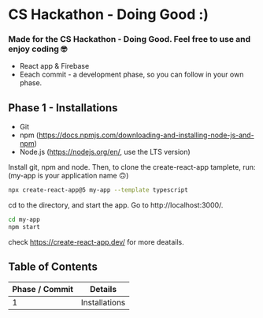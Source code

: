 # CS Hackathon - Doing Good :)
### Made for the CS Hackathon - Doing Good. Feel free to use and enjoy coding 🤓

- React app & Firebase
- Eeach commit - a development phase, so you can follow in your own phase.

## Phase 1 - Installations
- Git
- npm (https://docs.npmjs.com/downloading-and-installing-node-js-and-npm)
- Node.js (https://nodejs.org/en/, use the LTS version)

Install git, npm and node. Then, to clone the create-react-app tamplete, run:
(my-app is your application name 🙃)
```sh
npx create-react-app@5 my-app --template typescript
```

cd to the directory, and start the app. Go to http://localhost:3000/.
```sh
cd my-app
npm start
```

check https://create-react-app.dev/ for more deatails.
 
## Table of Contents
| Phase / Commit | Details |
| ------ | ------ |
| 1 | Installations |

